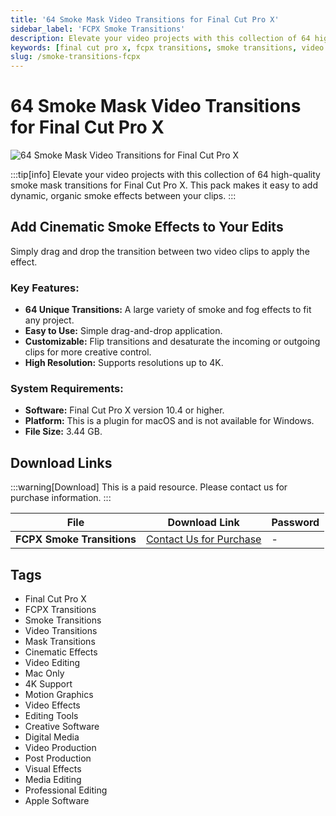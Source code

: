 ```yaml
---
title: '64 Smoke Mask Video Transitions for Final Cut Pro X'
sidebar_label: 'FCPX Smoke Transitions'
description: Elevate your video projects with this collection of 64 high-quality smoke mask transitions for Final Cut Pro X. Add dynamic, organic smoke effects between your clips with ease.
keywords: [final cut pro x, fcpx transitions, smoke transitions, video transitions, mask transitions, cinematic effects, video editing, mac only, 4k support]
slug: /smoke-transitions-fcpx
---
```


<!--Above is frontmatter Part-generate depend on content meet Google Seo, you need to balance automation efficiency with Google’s core ranking factors—especially E-E-A-T (Experience, Expertise, Authoritativeness, Trustworthiness), -->

<!--First Part-This is Title -->
# 64 Smoke Mask Video Transitions for Final Cut Pro X

<!--Second Part-This is First Banner -->
![64 Smoke Mask Video Transitions for Final Cut Pro X](/img/fcpx-smoke-transitions.jpg)

:::tip[info]
Elevate your video projects with this collection of 64 high-quality smoke mask transitions for Final Cut Pro X. This pack makes it easy to add dynamic, organic smoke effects between your clips.
:::

## Add Cinematic Smoke Effects to Your Edits

Simply drag and drop the transition between two video clips to apply the effect.

### Key Features:

-   **64 Unique Transitions:** A large variety of smoke and fog effects to fit any project.
-   **Easy to Use:** Simple drag-and-drop application.
-   **Customizable:** Flip transitions and desaturate the incoming or outgoing clips for more creative control.
-   **High Resolution:** Supports resolutions up to 4K.

### System Requirements:

-   **Software:** Final Cut Pro X version 10.4 or higher.
-   **Platform:** This is a plugin for macOS and is not available for Windows.
-   **File Size:** 3.44 GB.

<!-- The Download Part-->
## Download Links
:::warning[Download]
This is a paid resource. Please contact us for purchase information.
:::

| File                       | Download Link                                                              | Password |
| -------------------------- | -------------------------------------------------------------------------- | -------- |
| **FCPX Smoke Transitions** | [Contact Us for Purchase](https://wa.me/8613237610083)                      | -        |

<!-- Generate new SEO-optimized tags based on content for this part,Ensure tags align with Google's E-E-A-T principles  -->
## Tags

- Final Cut Pro X
- FCPX Transitions
- Smoke Transitions
- Video Transitions
- Mask Transitions
- Cinematic Effects
- Video Editing
- Mac Only
- 4K Support
- Motion Graphics
- Video Effects
- Editing Tools
- Creative Software
- Digital Media
- Video Production
- Post Production
- Visual Effects
- Media Editing
- Professional Editing
- Apple Software
